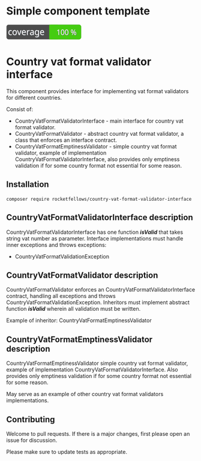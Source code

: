 # Simple component template

![Code Coverage Badge](./badge.svg)

# Country vat format validator interface

This component provides interface for implementing vat format validators for different countries.

Consist of:
- CountryVatFormatValidatorInterface - main interface for country vat format validator.
- CountryVatFormatValidator - abstract country vat format validator, a class that enforces an interface contract.
- CountryVatFormatEmptinessValidator - simple country vat format validator, example of implementation CountryVatFormatValidatorInterface, also provides only emptiness validation if for some country format not essential for some reason. 

## Installation

```shell
composer require rocketfellows/country-vat-format-validator-interface
```

## CountryVatFormatValidatorInterface description

CountryVatFormatValidatorInterface has one function **_isValid_** that takes string vat number as parameter.
Interface implementations must handle inner exceptions and throws exceptions:
- CountryVatFormatValidationException

## CountryVatFormatValidator description

CountryVatFormatValidator enforces an CountryVatFormatValidatorInterface contract, handling all exceptions and throws CountryVatFormatValidationException.
Inheritors must implement abstract function **_isValid_** wherein all validation must be written.

Example of inheritor: CountryVatFormatEmptinessValidator

## CountryVatFormatEmptinessValidator description

CountryVatFormatEmptinessValidator simple country vat format validator, example of implementation CountryVatFormatValidatorInterface.
Also provides only emptiness validation if for some country format not essential for some reason.

May serve as an example of other country vat format validators implementations.

## Contributing

Welcome to pull requests. If there is a major changes, first please open an issue for discussion.

Please make sure to update tests as appropriate.
